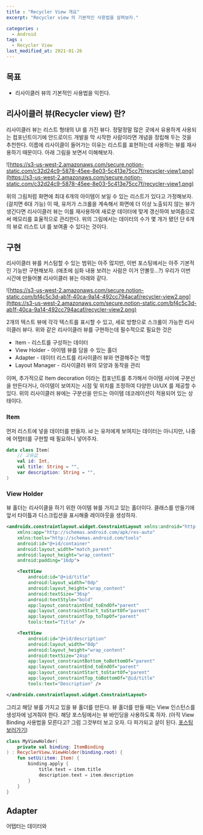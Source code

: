 ```yaml
---
title : "Recycler View 개요"
excerpt: "Recycler view 의 기본적인 사용법을 살펴보자."

categories :
  - Android 
tags : 
  - Recycler View 
last_modified_at: 2021-01-26
---
```


## 목표

- 리사이클러 뷰의 기본적인 사용법을 익힌다.

## 리사이클러 뷰(Recycler view) 란?

리사이클러 뷰는 리스트 형태의 UI 를 가진 뷰다. 정말정말 많은 곳에서 유용하게 사용되는 컴포넌트이기에 안드로이드 개발을 막 시작한 사람이라면 개념을 정립해 두는 것을 추천한다. 이름에 리사이클이 들어가는 이유는 리스트를 표현하는데 사용하는 뷰를 재사용하기 때문이다. 아래 그림을 보면서 이해해보자. 

![https://s3-us-west-2.amazonaws.com/secure.notion-static.com/c32d24c9-5878-45ee-8e03-5c413e75cc7f/recycler-view1.png](https://s3-us-west-2.amazonaws.com/secure.notion-static.com/c32d24c9-5878-45ee-8e03-5c413e75cc7f/recycler-view1.png)

위의 그림처럼 화면에 최대 6개의 아이템이 보일 수 있는 리스트가 있다고 가정해보자. (걸치면 6대 가능) 이 때, 유저가 스크롤을 계속해서 화면에 더 이상 노출되지 않는 뷰가 생긴다면 리사이클러 뷰는 이를 재사용하여 새로운 데이터에 맞게 갱신하여 보여줌으로써 메모리를 효율적으로 관리한다. 위의 그림에서는 데이터의 수가 몇 개가 됐던 단 6개의 뷰로 리스트 UI 를 보여줄 수 있다는 것이다. 

## 구현

리사이클러 뷰를 커스텀할 수 있는 범위는 아주 많지만, 이번 포스팅에서는 아주 기본적인 기능만 구현해보자. (애초에 심화 내용 보려는 사람은 이거 안볼듯...?) 우리가 이번 시간에 만들어볼 리사이클러 뷰는 아래와 같다. 

![https://s3-us-west-2.amazonaws.com/secure.notion-static.com/bf4c5c3d-ab1f-40ca-9a14-492cc794acaf/recycler-view2.png](https://s3-us-west-2.amazonaws.com/secure.notion-static.com/bf4c5c3d-ab1f-40ca-9a14-492cc794acaf/recycler-view2.png)

2개의 텍스트 뷰에 각각 텍스트를 표시할 수 있고, 세로 방향으로 스크롤이 가능한 리사이클러 뷰다. 위와 같은 리사이클러 뷰를 구현하는데 필수적으로 필요한 것은 

- Item - 리스트를 구성하는 데이터
- View Holder - 아이템 뷰를 담을 수 있는 홀더
- Adapter - 데이터 리스트를 리사이클러 뷰와 연결해주는 역할
- Layout Manager - 리사이클러 뷰의 모양과 동작을 관리

이며, 추가적으로 Item decoration 이라는 컴포넌트를 추가해서 아이템 사이에 구분선을 만든다거나, 아이템이 보여지는 시점 및 위치를 조정하여 다양한 UI/UX 를 제공할 수 있다. 위의 리사이클러 뷰에는 구분선을 만드는 아이템 데코레이션이 적용되어 있는 상태이다. 

### Item

먼저 리스트에 넣을 데이터를 만들자. id 는 유저에게 보여지는 데이터는 아니지만, 나중에 어탭터를 구현할 때 필요하니 넣어주자. 

```kotlin
data class Item(
    // 고유값
    val id: Int,
    val title: String = "",
    var description: String = "",
)
```

### View Holder

뷰 홀더는 리사이클을 하기 위한 아이템 뷰를 가지고 있는 홀더이다. 클래스를 만들기에 앞서 타이틀과 디스크립션을 표시해줄 레이아웃을 생성하자. 

```xml
<androidx.constraintlayout.widget.ConstraintLayout xmlns:android="http://schemas.android.com/apk/res/android"
    xmlns:app="http://schemas.android.com/apk/res-auto"
    xmlns:tools="http://schemas.android.com/tools"
    android:id="@+id/container"
    android:layout_width="match_parent"
    android:layout_height="wrap_content"
    android:padding="16dp">

    <TextView
        android:id="@+id/title"
        android:layout_width="0dp"
        android:layout_height="wrap_content"
        android:textSize="36sp"
        android:textStyle="bold"
        app:layout_constraintEnd_toEndOf="parent"
        app:layout_constraintStart_toStartOf="parent"
        app:layout_constraintTop_toTopOf="parent"
        tools:text="Title" />

    <TextView
        android:id="@+id/description"
        android:layout_width="0dp"
        android:layout_height="wrap_content"
        android:textSize="24sp"
        app:layout_constraintBottom_toBottomOf="parent"
        app:layout_constraintEnd_toEndOf="parent"
        app:layout_constraintStart_toStartOf="parent"
        app:layout_constraintTop_toBottomOf="@id/title"
        tools:text="Description" />

</androidx.constraintlayout.widget.ConstraintLayout>
```

그리고 해당 뷰를 가지고 있을 뷰 홀더를 만든다. 뷰 홀더를 만들 때는 View 인스턴스를 생성자에 넘겨줘야 한다. 해당 포스팅에서는 뷰 바인딩을 사용하도록 하자. (아직 View Binding 사용법을 모른다고? 그럼 그것부터 보고 오자. 다 피가되고 살이 된다. [포스팅 보러가기](https://thkim9373.github.io/android/view-binding/))

```kotlin
class MyViewHolder(
    private val binding: ItemBinding
) : RecyclerView.ViewHolder(binding.root) {
    fun setUi(item: Item) {
        binding.apply {
            title.text = item.title
            description.text = item.description
        }
    }
}
```

## Adapter

어탭터는 데이터와
